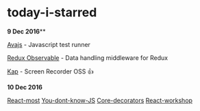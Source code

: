 # today-i-starred

**9 Dec 2016****

[Avajs](https://github.com/avajs/ava) - Javascript test runner

[Redux Observable](https://github.com/redux-observable/redux-observable) - Data handling middleware for Redux 

[Kap](https://github.com/wulkano/kap) - Screen Recorder OSS :+1:

**10 Dec 2016**

[React-most](https://github.com/reactive-react/react-most)
[You-dont-know-JS](https://github.com/getify/You-Dont-Know-JS)
[Core-decorators](https://github.com/jayphelps/core-decorators.js)
[React-workshop](https://github.com/mzabriskie/react-workshop)
